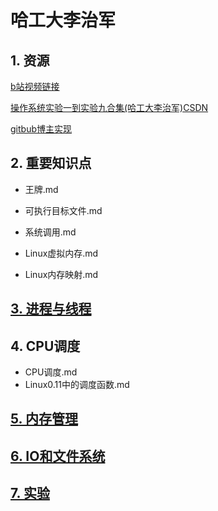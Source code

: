 # 哈工大李治军

## 1. 资源

[b站视频链接](https://www.bilibili.com/video/BV19r4y1b7Aw/?spm_id_from=333.337.search-card.all.click&vd_source=c6838f09fbfc9766e04f0c65ca196c42)

[操作系统实验一到实验九合集(哈工大李治军)CSDN](https://blog.csdn.net/leoabcd12/article/details/122268321?ops_request_misc=%257B%2522request%255Fid%2522%253A%2522171115295416800222836403%2522%252C%2522scm%2522%253A%252220140713.130102334..%2522%257D&request_id=171115295416800222836403&biz_id=0&utm_medium=distribute.pc_search_result.none-task-blog-2~all~baidu_landing_v2~default-5-122268321-null-null.142^v99^pc_search_result_base3&utm_term=%E5%93%88%E5%B7%A5%E5%A4%A7%E6%93%8D%E4%BD%9C%E7%B3%BB%E7%BB%9F%E6%9D%8E%E6%B2%BB%E5%86%9B%E5%AE%9E%E9%AA%8C&spm=1018.2226.3001.4187)

[gitbub博主实现](https://github.com/hoverwinter/HIT-OSLab?tab=readme-ov-file)

## 2. 重要知识点

+ 王牌.md

+ 可执行目标文件.md

+ 系统调用.md

+ Linux虚拟内存.md

+ Linux内存映射.md

## [3. 进程与线程](https://github.com/niu0217/OperatingSystem/blob/main/HGDLZJ/ProcessAndThread/Readme.md)

## 4. CPU调度

+ CPU调度.md
+ Linux0.11中的调度函数.md

## [5. 内存管理](https://github.com/niu0217/OperatingSystem/blob/main/HGDLZJ/MemoryManage/Readme.md)

## [6. IO和文件系统](https://github.com/niu0217/OperatingSystem/blob/main/HGDLZJ/IOAndFileSystem/Readme.md)

## [7. 实验](https://github.com/niu0217/OperatingSystem/blob/main/HGDLZJ/Library/Readme.md)

